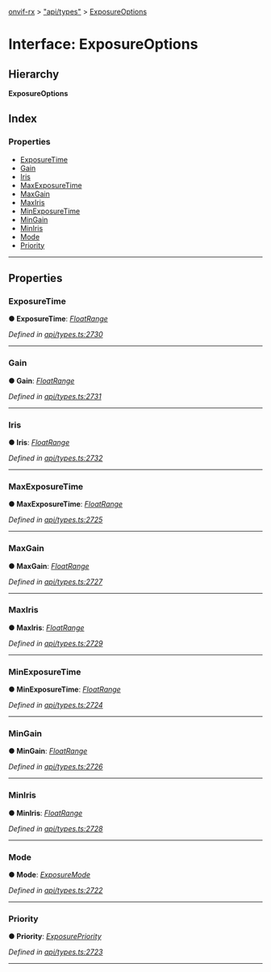 [onvif-rx](../README.md) > ["api/types"](../modules/_api_types_.md) > [ExposureOptions](../interfaces/_api_types_.exposureoptions.md)

# Interface: ExposureOptions

## Hierarchy

**ExposureOptions**

## Index

### Properties

* [ExposureTime](_api_types_.exposureoptions.md#exposuretime)
* [Gain](_api_types_.exposureoptions.md#gain)
* [Iris](_api_types_.exposureoptions.md#iris)
* [MaxExposureTime](_api_types_.exposureoptions.md#maxexposuretime)
* [MaxGain](_api_types_.exposureoptions.md#maxgain)
* [MaxIris](_api_types_.exposureoptions.md#maxiris)
* [MinExposureTime](_api_types_.exposureoptions.md#minexposuretime)
* [MinGain](_api_types_.exposureoptions.md#mingain)
* [MinIris](_api_types_.exposureoptions.md#miniris)
* [Mode](_api_types_.exposureoptions.md#mode)
* [Priority](_api_types_.exposureoptions.md#priority)

---

## Properties

<a id="exposuretime"></a>

###  ExposureTime

**● ExposureTime**: *[FloatRange](_api_types_.floatrange.md)*

*Defined in [api/types.ts:2730](https://github.com/patrickmichalina/onvif-rx/blob/f117e44/src/api/types.ts#L2730)*

___
<a id="gain"></a>

###  Gain

**● Gain**: *[FloatRange](_api_types_.floatrange.md)*

*Defined in [api/types.ts:2731](https://github.com/patrickmichalina/onvif-rx/blob/f117e44/src/api/types.ts#L2731)*

___
<a id="iris"></a>

###  Iris

**● Iris**: *[FloatRange](_api_types_.floatrange.md)*

*Defined in [api/types.ts:2732](https://github.com/patrickmichalina/onvif-rx/blob/f117e44/src/api/types.ts#L2732)*

___
<a id="maxexposuretime"></a>

###  MaxExposureTime

**● MaxExposureTime**: *[FloatRange](_api_types_.floatrange.md)*

*Defined in [api/types.ts:2725](https://github.com/patrickmichalina/onvif-rx/blob/f117e44/src/api/types.ts#L2725)*

___
<a id="maxgain"></a>

###  MaxGain

**● MaxGain**: *[FloatRange](_api_types_.floatrange.md)*

*Defined in [api/types.ts:2727](https://github.com/patrickmichalina/onvif-rx/blob/f117e44/src/api/types.ts#L2727)*

___
<a id="maxiris"></a>

###  MaxIris

**● MaxIris**: *[FloatRange](_api_types_.floatrange.md)*

*Defined in [api/types.ts:2729](https://github.com/patrickmichalina/onvif-rx/blob/f117e44/src/api/types.ts#L2729)*

___
<a id="minexposuretime"></a>

###  MinExposureTime

**● MinExposureTime**: *[FloatRange](_api_types_.floatrange.md)*

*Defined in [api/types.ts:2724](https://github.com/patrickmichalina/onvif-rx/blob/f117e44/src/api/types.ts#L2724)*

___
<a id="mingain"></a>

###  MinGain

**● MinGain**: *[FloatRange](_api_types_.floatrange.md)*

*Defined in [api/types.ts:2726](https://github.com/patrickmichalina/onvif-rx/blob/f117e44/src/api/types.ts#L2726)*

___
<a id="miniris"></a>

###  MinIris

**● MinIris**: *[FloatRange](_api_types_.floatrange.md)*

*Defined in [api/types.ts:2728](https://github.com/patrickmichalina/onvif-rx/blob/f117e44/src/api/types.ts#L2728)*

___
<a id="mode"></a>

###  Mode

**● Mode**: *[ExposureMode](../enums/_api_types_.exposuremode.md)*

*Defined in [api/types.ts:2722](https://github.com/patrickmichalina/onvif-rx/blob/f117e44/src/api/types.ts#L2722)*

___
<a id="priority"></a>

###  Priority

**● Priority**: *[ExposurePriority](../enums/_api_types_.exposurepriority.md)*

*Defined in [api/types.ts:2723](https://github.com/patrickmichalina/onvif-rx/blob/f117e44/src/api/types.ts#L2723)*

___

